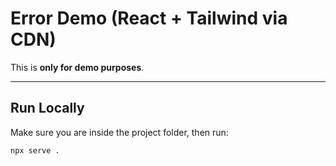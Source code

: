 # Error Demo (React + Tailwind via CDN)

This is **only for demo purposes**.  

---

## Run Locally

Make sure you are inside the project folder, then run:

```bash
npx serve .

